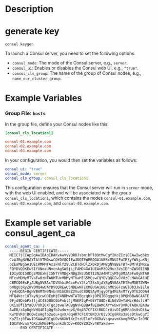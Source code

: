 # Description

# generate key
`consul keygen`

To launch a Consul server, you need to set the following options:

* `consul_mode`: The mode of the Consul server, e.g., `server`.
* `consul_ui`: Enables or disables the Consul web UI, e.g., `"true"`.
* `consul_cls_group`: The name of the group of Consul nodes, e.g., `name_our_cluster group`.

# Example Variables

### Group File: `hosts`

In the group file, define your Consul nodes like this:

```ini
[consul_cls_location1]

consul-01.example.com
consul-02.example.com
consul-03.example.com
```

In your configuration, you would then set the variables as follows:

```yaml
consul_ui: "true"
consul_mode: server
consul_cls_group: consul_cls_location1
```

This configuration ensures that the Consul server will run in `server` mode, with the web UI enabled, and will be associated with the group `consul_cls_location1`, which contains the nodes `consul-01.example.com`, `consul-02.example.com`, and `consul-03.example.com`.


# Example set variable consul_agent_ca

```yaml
consul_agent_ca: |
  -----BEGIN CERTIFICATE-----
  MIIC7jCCApSgAwIBAgIRAKvAwVyVQRBJsbmjhPl89tMwCgYIKoZIzj0EAwIwgbkx
  CzAJBgNVBAYTAlVTMQswCQYDVQQIEwJDQTEWMBQGA1UEBxMNU2FuIEZyYW5jaXNj
  bzEaMBgGA1UECRMRMTAxIFNlY29uZCBTdHJlZXQxDjAMBgNVBBETBTk0MTA1MRcw
  FQYDVQQKEw5IYXNoaUNvcnAgSW5jLjFAMD4GA1UEAxM3Q29uc3VsIEFnZW50IENB
  IDIyODI5ODgzMDExNjI5NTY4MDgxNDg3NzU5OTI2NzA4MTIyMTg0MzAeFw0yNTA0
  MTcxMDMyMTVaFw0zNTA0MTUxMDMyMTVaMIG5MQswCQYDVQQGEwJVUzELMAkGA1UE
  CBMCQ0ExFjAUBgNVBAcTDVNhbiBGcmFuY2lzY28xGjAYBgNVBAkTETEwMSBTZWNv
  bmQgU3RyZWV0MQ4wDAYDVQQREwU5NDEwNTEXMBUGA1UEChMOSGFzaGlDb3JwIElu
  Yy4xQDA+BgNVBAMTN0NvbnN1bCBBZ2VudCBDQSAyMjgyOTg4MzAxMTYyOTU2ODA4
  MTQ4Nzc1OTkyNjcwODEyMjE4NDMwWTATBgcqhkjOPQIBBggqhkjOPQMBBwNCAATE
  9Fjd9DebPxftjdC4SD0GC0bPnbl4jMGKP2qP+0SYTO0DrBiN6VU+YaMzrHdsfcHT
  QKisDfIbYaQU7Oh20XTgo3sweTAOBgNVHQ8BAf8EBAMCAYYwDwYDVR0TAQH/BAUw
  AwEB/zApBgNVHQ4EIgQgfb2wdu+qvX/0q4R7CF1XtBKDJrUivDIg6RRo3s0sDtkw
  KwYDVR0jBCQwIoAgfb2wdu+qvX/0q4R7CF1XtBKDJrUivDIg6RRo3s0sDtkwCgYI
  KoZIzj0EAwIDSAAwRQIgUDvN6XW1XcI+zUIlnF+0GRaVsqvavmXbvqPMZwrIc9MC
  IQCAVHvnm7QXsJkMm9FVponk3htDv+KOQYZOIkv48Takdw==
  -----END CERTIFICATE-----
```